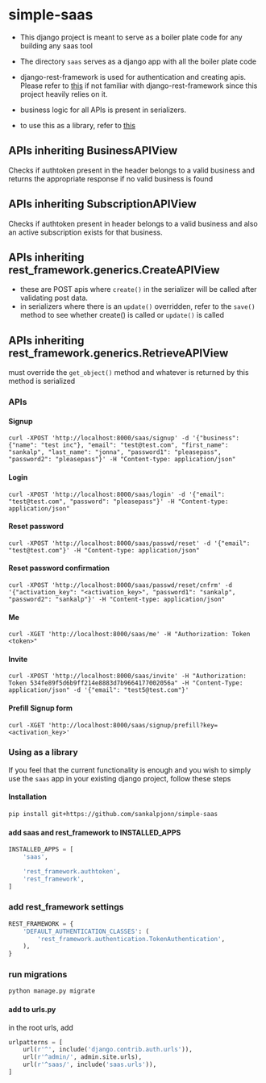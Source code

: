 # simple-saas
- This django project is meant to serve as a boiler plate code for any building any saas tool

- The directory `saas` serves as a django app with all the boiler plate code

- django-rest-framework is used for authentication and creating apis. Please refer to [this](https://github.com/encode/django-rest-framework)
 if not familiar with django-rest-framework since this project heavily relies on it.

- business logic for all APIs is present in serializers.

- to use this as a library, refer to [this](https://github.com/sankalpjonn/simple-saas#using-as-a-library)

## APIs inheriting BusinessAPIView
Checks if authtoken present in the header belongs to a valid business and returns the appropriate response if no valid business is found

## APIs inheriting SubscriptionAPIView
Checks if authtoken present in header belongs to a valid business and also an active subscription exists for that business.

## APIs inheriting rest_framework.generics.CreateAPIView
- these are POST apis where `create()` in the serializer will be called after validating post data.
- in serializers where there is an `update()` overridden, refer to the `save()` method to see whether create() is called or `update()` is called

## APIs inheriting rest_framework.generics.RetrieveAPIView
must override the `get_object()` method and whatever is returned by this method is serialized

### APIs

#### Signup
```curl
curl -XPOST 'http://localhost:8000/saas/signup' -d '{"business": {"name": "test inc"}, "email": "test@test.com", "first_name": "sankalp", "last_name": "jonna", "password1": "pleasepass", "password2": "pleasepass"}' -H "Content-type: application/json"
```

#### Login
```curl
curl -XPOST 'http://localhost:8000/saas/login' -d '{"email": "test@test.com", "password": "pleasepass"}' -H "Content-type: application/json"
```

#### Reset password
```curl
curl -XPOST 'http://localhost:8000/saas/passwd/reset' -d '{"email": "test@test.com"}' -H "Content-type: application/json"
```

#### Reset password confirmation
```curl
curl -XPOST 'http://localhost:8000/saas/passwd/reset/cnfrm' -d '{"activation_key": "<activation_key>", "password1": "sankalp", "password2": "sankalp"}' -H "Content-type: application/json"
```

#### Me
```curl
curl -XGET 'http://localhost:8000/saas/me' -H "Authorization: Token <token>"
```

#### Invite
```curl
curl -XPOST 'http://localhost:8000/saas/invite' -H "Authorization: Token 534fe89f5d6b9ff214e8883d7b9664177002056a" -H "Content-Type: application/json" -d '{"email": "test5@test.com"}'
```

#### Prefill Signup form
```curl
curl -XGET 'http://localhost:8000/saas/signup/prefill?key=<activation_key>'
```

### Using as a library
If you feel that the current functionality is enough and you wish to simply use the `saas` app in your existing django project, follow these steps

#### Installation
```sh
pip install git+https://github.com/sankalpjonn/simple-saas
```

#### add saas and rest_framework to INSTALLED_APPS
```python
INSTALLED_APPS = [
	'saas',

	'rest_framework.authtoken',
	'rest_framework',
]
```

### add rest_framework settings
```python
REST_FRAMEWORK = {
	'DEFAULT_AUTHENTICATION_CLASSES': (
		'rest_framework.authentication.TokenAuthentication',
	),
}
```

### run migrations
```sh
python manage.py migrate
```

#### add to urls.py
in the root urls, add
```python
urlpatterns = [
	url(r'^', include('django.contrib.auth.urls')),
	url(r'^admin/', admin.site.urls),
    url(r'^saas/', include('saas.urls')),
]
```
